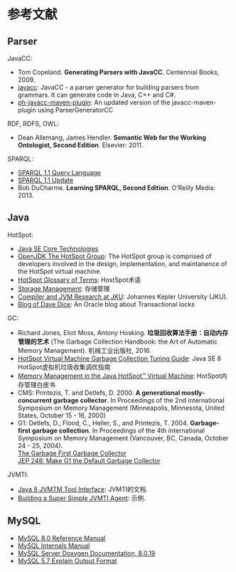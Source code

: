 # 参考文献

## Parser

JavaCC:

- Tom Copeland. **Generating Parsers with JavaCC**. Centennial Books, 2009.
- [javacc](https://github.com/javacc/javacc): JavaCC - a parser generator for building parsers from grammars. It can generate code in Java, C++ and C#.
- [ph-javacc-maven-plugin](https://github.com/phax/ph-javacc-maven-plugin): An updated version of the javacc-maven-plugin using ParserGeneratorCC


RDF, RDFS, OWL:

- Dean Allemang, James Hendler. **Semantic Web for the Working Ontologist, Second Edition**. Elsevier: 2011.

SPARQL:

- [SPARQL 1.1 Query Language](https://www.w3.org/TR/sparql11-query)
- [SPARQL 1.1 Update](https://www.w3.org/TR/sparql11-update/)
- Bob DuCharme. **Learning SPARQL, Second Edition**. O’Reilly Media: 2013.

## Java

HotSpot:


- [Java SE Core Technologies](https://www.oracle.com/java/technologies/javase/javase-core-technologies-apis.html)
- [OpenJDK The HotSpot Group](http://openjdk.java.net/groups/hotspot/): The HotSpot group is comprised of developers involved in the design, implementation, and maintanence of the HotSpot virtual machine.
- [HotSpot Glossary of Terms](http://openjdk.java.net/groups/hotspot/docs/HotSpotGlossary.html): HostSpot术语
- [Storage Management](http://openjdk.java.net/groups/hotspot/docs/StorageManagement.html): 存储管理
- [Compiler and JVM Research at JKU](http://ssw.jku.at/Research/Projects/JVM/): Johannes Kepler University (JKU).
- [Blog of Dave Dice](https://blogs.oracle.com/dave/): An Oracle blog about Transactional locks


GC:

- Richard Jones, Eliot Moss, Antony Hosking. **垃圾回收算法手册：自动内存管理的艺术** (The Garbage Collection Handbook: the Art of Automatic Memory Management). 机械工业出版社, 2016.
- [HotSpot Virtual Machine Garbage Collection Tuning Guide](https://docs.oracle.com/javase/8/docs/technotes/guides/vm/gctuning/title.html): Java SE 8 HotSpot虚拟机垃圾收集调优指南
- [Memory Management in the Java HotSpot™ Virtual Machine](https://www.oracle.com/technetwork/java/javase/tech/memorymanagement-whitepaper-1-150020.pdf): HotSpot内存管理白皮书
- CMS: Printezis, T. and Detlefs, D. 2000. **A generational mostly-concurrent garbage collector**. In Proceedings of the 2nd international Symposium on Memory Management (Minneapolis, Minnesota, United States, October 15 - 16, 2000)
- G1: Detlefs, D., Flood, C., Heller, S., and Printezis, T. 2004. **Garbage-first garbage collection**. In Proceedings of the 4th international Symposium on Memory Management (Vancouver, BC, Canada, October 24 - 25, 2004).<br>
[The Garbage First Garbage Collector](https://www.oracle.com/java/technologies/javase/hotspot-garbage-collection.html)<br>
[JEP 248: Make G1 the Default Garbage Collector](https://openjdk.java.net/jeps/248)


JVMTI:

- [Java 8 JVMTM Tool Interface](https://docs.oracle.com/javase/8/docs/platform/jvmti/jvmti.html): JVMTI的文档.
- [Building a Super Simple JVMTI Agent](http://saurabhbadhwar.xyz/blog/2019/02/18/building-super-simple-jvmti-agent/): 示例.


## MySQL

- [MySQL 8.0 Reference Manual](https://dev.mysql.com/doc/refman/8.0/en/)
- [MySQL Internals Manual](https://dev.mysql.com/doc/internals/en/)
- [MySQL Server Doxygen Documentation, 8.0.19](https://dev.mysql.com/doc/dev/mysql-server/8.0.19/)
- [MySQL 5.7 Explain Output Format](https://dev.mysql.com/doc/refman/5.7/en/explain-output.html)
